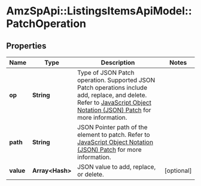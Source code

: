 # AmzSpApi::ListingsItemsApiModel::PatchOperation

## Properties
Name | Type | Description | Notes
------------ | ------------- | ------------- | -------------
**op** | **String** | Type of JSON Patch operation. Supported JSON Patch operations include add, replace, and delete. Refer to [JavaScript Object Notation (JSON) Patch](https://tools.ietf.org/html/rfc6902) for more information. | 
**path** | **String** | JSON Pointer path of the element to patch. Refer to [JavaScript Object Notation (JSON) Patch](https://tools.ietf.org/html/rfc6902) for more information. | 
**value** | **Array&lt;Hash&gt;** | JSON value to add, replace, or delete. | [optional] 

